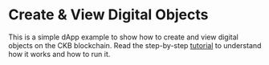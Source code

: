 # Create & View Digital Objects

This is a simple dApp example to show how to create and view digital objects on the CKB blockchain. Read the step-by-step [tutorial](https://docs.nervos.org/docs/dapp/create-dob) to understand how it works and how to run it.
